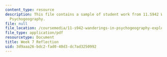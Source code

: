 ```yaml
---
content_type: resource
description: This file contains a sample of student work from 11.S942 Wanderings in
  Psychogeography.
file: null
file_location: /coursemedia/11-s942-wanderings-in-psychogeography-exploring-landscapes-of-history-biography-memory-culture-nature-poetry-surreality-fantasy-and-madness-fall-2020/3d9aaa26bdc2fad040d3dc7ad3250992_MIT11_s942f20_shao7.pdf
file_type: application/pdf
resourcetype: Document
title: Week 7 Reflection
uid: 3d9aaa26-bdc2-fad0-40d3-dc7ad3250992
---
```

